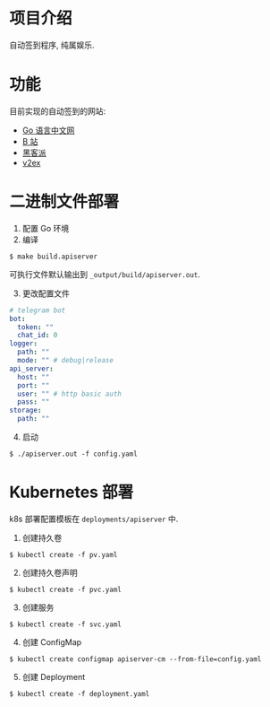 # 项目介绍

自动签到程序, 纯属娱乐.

# 功能

目前实现的自动签到的网站:

- [Go 语言中文网](https://studygolang.com/)
- [B 站](https://www.bilibili.com/)
- [黑客派](https://hacpai.com/)
- [v2ex](https://v2ex.com/)

# 二进制文件部署

1. 配置 Go 环境
2. 编译

```shell
$ make build.apiserver
```

可执行文件默认输出到 `_output/build/apiserver.out`.

3. 更改配置文件

```yaml
# telegram bot
bot:
  token: ""
  chat_id: 0
logger:
  path: ""
  mode: "" # debug|release
api_server:
  host: ""
  port: ""
  user: "" # http basic auth
  pass: ""
storage:
  path: ""
```

4. 启动

```shell
$ ./apiserver.out -f config.yaml
```

# Kubernetes 部署

k8s 部署配置模板在 `deployments/apiserver` 中.

1. 创建持久卷

```shell
$ kubectl create -f pv.yaml
```

2. 创建持久卷声明

```shell
$ kubectl create -f pvc.yaml
```

3. 创建服务

```shell
$ kubectl create -f svc.yaml
```

4. 创建 ConfigMap

```shell
$ kubectl create configmap apiserver-cm --from-file=config.yaml
```

5. 创建 Deployment

```shell
$ kubectl create -f deployment.yaml
```